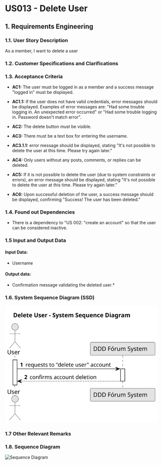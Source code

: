 # US013 - Delete User

## 1. Requirements Engineering

### 1.1. User Story Description

As a member, I want to delete a user

### 1.2. Customer Specifications and Clarifications

### 1.3. Acceptance Criteria

- **AC1:** The user must be logged in as a member and a success message "logged in" must be displayed.

- **AC1.1:** If the user does not have valid credentials, error messages should be displayed. Examples of error messages are: "Had some trouble logging in. An unexpected error occurred" or "Had some trouble logging in. Password doesn't match error".

- **AC2:** The delete button must be visible.

- **AC3:** There must be a text box for entering the username.

- **AC3.1.1:** error message should be displayed, stating "It's not possible to delete the user at this time. Please try again later."

- **AC4:** Only users without any posts, comments, or replies can be deleted.

- **AC5:** If it is not possible to delete the user (due to system constraints or errors), an error message should be displayed, stating "It's not possible to delete the user at this time. Please try again later."

- **AC6:** Upon successful deletion of the user, a success message should be displayed, confirming "Success! The user has been deleted."

### 1.4. Found out Dependencies

- There is a dependency to "US 002: "create an account" so that the user can be considered inactive.

### 1.5 Input and Output Data

#### Input Data:

- Username

#### Output data:

- Confirmation message validating the deleted user.\*

### 1.6. System Sequence Diagram (SSD)

![System Sequence Diagram](svg/us013-system-sequence-diagram.svg)


### 1.7 Other Relevant Remarks

### 1.8. Sequence Diagram

![Sequence Diagram](../svg/us013-sequence-diagram.svg)


